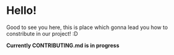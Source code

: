 # Hello!
Good to see you here, this is place which gonna lead you how to constribute in our project! :D

**Currently CONTRIBUTING.md is in progress**
